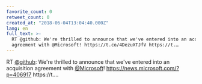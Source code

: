 ```yaml
---
favorite_count: 0
retweet_count: 0
created_at: "2018-06-04T13:04:40.000Z"
lang: en
full_text: >-
  RT @github: We're thrilled to announce that we've entered into an acquisition
  agreement with @Microsoft! https://t.co/4DezuXTJfV https://t.…
---
```


RT [@github](https://twitter.com/github): We're thrilled to announce that we've
entered into an acquisition agreement with
[@Microsoft](https://twitter.com/Microsoft)!
<https://news.microsoft.com/?p=406917> https://t.…
